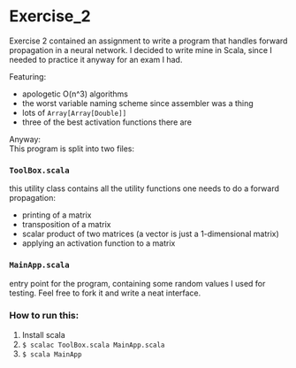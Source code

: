 # Exercise_2

Exercise 2 contained an assignment to write a program that handles forward propagation in a neural network. I decided to write mine in Scala, since I needed to practice it anyway for an exam I had.

Featuring:

* apologetic O(n^3) algorithms
* the worst variable naming scheme since assembler was a thing
* lots of ```Array[Array[Double]]```
* three of the best activation functions there are

Anyway:    
This program is split into two files:

### ```ToolBox.scala```

this utility class contains all the utility functions one needs to do a forward propagation:

* printing of a matrix
* transposition of a matrix
* scalar product of two matrices (a vector is just a 1-dimensional matrix)
* applying an activation function to a matrix

### ```MainApp.scala```

entry point for the program, containing some random values I used for testing. Feel free to fork it and write a neat interface.

### How to run this:

1) Install scala 
2) ```$ scalac ToolBox.scala MainApp.scala```
3) ```$ scala MainApp```
